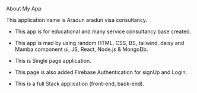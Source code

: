 About My App

This application name is
Aradun
aradun visa consultancy.

- This app is for educational and many service consultancy base created.

- This app is mad by using random HTML, CSS, BS, tailwind. daisy and Mamba component ui, JS, React, Node.js & MongoDb.
- This is Single page application.
- This page is also added Firebase Authentication for signUp and Login.

- This is a full Stack application (front-end, back-end).
